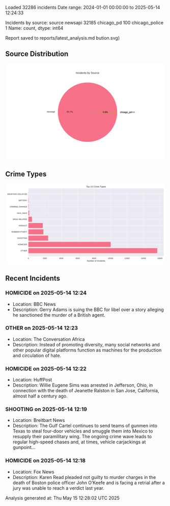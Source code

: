 
Loaded 32286 incidents
Date range: 2024-01-01 00:00:00 to 2025-05-14 12:24:33

Incidents by source:
source
newsapi           32185
chicago_pd          100
chicago_police        1
Name: count, dtype: int64

Report saved to reports/latest_analysis.md
bution.svg)

## Source Distribution
![Source Distribution](images/source_distribution.svg)

## Crime Types
![Crime Types](images/crime_types.svg)

## Recent Incidents

### HOMICIDE on 2025-05-14 12:24
- Location: BBC News
- Description: Gerry Adams is suing the BBC for libel over a story alleging he sanctioned the murder of a British agent.


### OTHER on 2025-05-14 12:23
- Location: The Conversation Africa
- Description: Instead of promoting diversity, many social networks and other popular digital platforms function as machines for the production and circulation of hate.


### HOMICIDE on 2025-05-14 12:22
- Location: HuffPost
- Description: Willie Eugene Sims was arrested in Jefferson, Ohio, in connection with the death of Jeanette Ralston in San Jose, California, almost half a century ago.


### SHOOTING on 2025-05-14 12:19
- Location: Breitbart News
- Description: The Gulf Cartel continues to send teams of gunmen into Texas to steal four-door vehicles and smuggle them into Mexico to resupply their paramilitary wing. The ongoing crime wave leads to regular high-speed chases and, at times, vehicle carjackings at gunpoint…


### HOMICIDE on 2025-05-14 12:18
- Location: Fox News
- Description: Karen Read pleaded not guilty to murder charges in the death of Boston police officer John O’Keefe and is facing a retrial after a jury was unable to reach a verdict last year.

Analysis generated at: Thu May 15 12:28:02 UTC 2025
